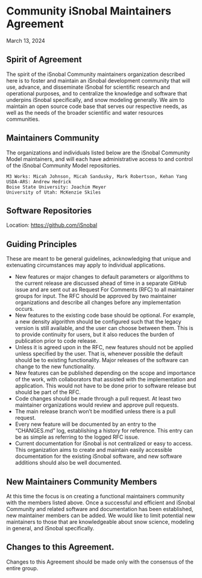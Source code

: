 # Community iSnobal Maintainers Agreement
March 13, 2024

## Spirit of Agreement
The spirit of the iSnobal Community maintainers organization described here is to foster and maintain an iSnobal development community that will use, advance, and disseminate iSnobal for scientific research and operational purposes, and to centralize the knowledge and software that underpins iSnobal specifically, and snow modeling generally. We aim to maintain an open source code base that serves our respective needs, as well as the needs of the broader scientific and water resources communities.

## Maintainers Community
The organizations and individuals listed below are the iSnobal Community Model maintainers, and will each have administrative access to and control of the iSnobal Community Model repositories.

    M3 Works: Micah Johnson, Micah Sandusky, Mark Robertson, Kehan Yang
    USDA-ARS: Andrew Hedrick
    Boise State University: Joachim Meyer
    University of Utah: McKenzie Skiles

## Software Repositories
Location: https://github.com/iSnobal

## Guiding Principles
These are meant to be general guidelines, acknowledging that unique and extenuating circumstances may apply to individual applications.

* New features or major changes to default parameters or algorithms to the current release are discussed ahead of time in a separate GitHub issue and are sent out as Request For Comments (RFC) to all maintainer groups for input. The RFC should be approved by two maintainer organizations and describe all changes before any implementation occurs.
* New features to the existing code base should be optional. For example, a new density algorithm should be configured such that the legacy version is still available, and the user can choose between them. This is to provide continuity for users, but it also reduces the burden of publication prior to code release.
* Unless it is agreed upon in the RFC, new features should not be applied unless specified by the user. That is, whenever possible the default should be to existing functionality. Major releases of the software can change to the new functionality.
* New features can be published depending on the scope and importance of the work, with collaborators that assisted with the implementation and application. This would not have to be done prior to software release but should be part of the RFC.
* Code changes should be made through a pull request. At least two maintainer organizations would review and approve pull requests.
* The main release branch won’t be modified unless there is a pull request.
* Every new feature will be documented by an entry to the “CHANGES.md” log, establishing a history for reference. This entry can be as simple as referring to the logged RFC issue.
* Current documentation for iSnobal is not centralized or easy to access. This organization aims to create and maintain easily accessible documentation for the existing iSnobal software, and new software additions should also be well documented.

## New Maintainers Community Members
At this time the focus is on creating a functional maintainers community with the members listed above. Once a successful and efficient and iSnobal Community and related software and documentation has been established, new maintainer members can be added. We would like to limit potential new maintainers to those that are knowledgeable about snow science, modeling in general, and iSnobal specifically.

## Changes to this Agreement.
Changes to this Agreement should be made only with the consensus of the entire group.

